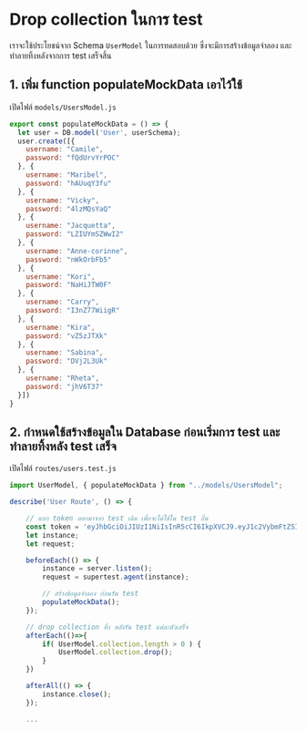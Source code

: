 
# Drop collection ในการ test

เราจะใช้ประโยชน์จาก Schema `UserModel` ในการทดสอบด้วย ซึ่งจะมีการสร้างข้อมูลจำลอง และทำลายทิ้งหลังจากการ test เสร็จสิ้น

## 1. เพิ่ม function populateMockData เอาไว้ใช้

เปิดไฟล์ `models/UsersModel.js`

```js
export const populateMockData = () => {
  let user = DB.model('User', userSchema);
  user.create([{
    username: "Camile",
    password: "fQdUrvYrPOC"
  }, {
    username: "Maribel",
    password: "hAUuqY3fu"
  }, {
    username: "Vicky",
    password: "4lzMQsYaQ"
  }, {
    username: "Jacquetta",
    password: "LZIUYmSZWwI2"
  }, {
    username: "Anne-corinne",
    password: "nWkOrbFb5"
  }, {
    username: "Kori",
    password: "NaHiJTW0F"
  }, {
    username: "Carry",
    password: "I3nZ77WiigR"
  }, {
    username: "Kira",
    password: "vZ5zJTXk"
  }, {
    username: "Sabina",
    password: "DVj2L3Uk"
  }, {
    username: "Rheta",
    password: "jhV6T37"
  }])
}
```

## 2. กำหนดใช้สร้างข้อมูลใน Database ก่อนเริ่มการ test และทำลายทิ้งหลัง test เสร็จ

เปิดไฟล์ `routes/users.test.js`

```js
import UserModel, { populateMockData } from "../models/UsersModel";

describe('User Route', () => {

    // แยก token ออกมาจาก test เดิม เพื่อจะได้ใช้ใน test อื่น
    const token = 'eyJhbGciOiJIUzI1NiIsInR5cCI6IkpXVCJ9.eyJ1c2VybmFtZSI6ImIiLCJwYXNzd29yZCI6ImEiLCJpYXQiOjE1NzMzNzk5MzN9.y3OBo9muCDuFb7vOaRsaHKQoolrlAbUbLesvnAujmSY';
    let instance;
    let request;

    beforeEach(() => {
        instance = server.listen();
        request = supertest.agent(instance);

        // สร้างข้อมูลจำลอง ก่อนรัน test 
        populateMockData();
    });

    // drop collection ทิ้ง หลังรัน test แต่ละตัวเสร็จ
    afterEach(()=>{
        if( UserModel.collection.length > 0 ) {
            UserModel.collection.drop();
        }
    })

    afterAll(() => {
        instance.close();
    });

    ...
```




